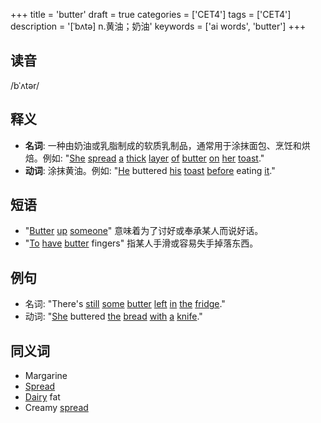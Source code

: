 +++
title = 'butter'
draft = true
categories = ['CET4']
tags = ['CET4']
description = '[ˈbʌtə] n.黄油；奶油'
keywords = ['ai words', 'butter']
+++

## 读音
/bˈʌtər/

## 释义
- **名词**: 一种由奶油或乳脂制成的软质乳制品，通常用于涂抹面包、烹饪和烘焙。例如: "[She](/zh/post/she/) [spread](/zh/post/spread/) [a](/zh/post/a/) [thick](/zh/post/thick/) [layer](/zh/post/layer/) [of](/zh/post/of/) [butter](/zh/post/butter/) [on](/zh/post/on/) [her](/zh/post/her/) [toast](/zh/post/toast/)."
- **动词**: 涂抹黄油。例如: "[He](/zh/post/he/) buttered [his](/zh/post/his/) [toast](/zh/post/toast/) [before](/zh/post/before/) eating [it](/zh/post/it/)."

## 短语
- "[Butter](/zh/post/butter/) [up](/zh/post/up/) [someone](/zh/post/someone/)" 意味着为了讨好或奉承某人而说好话。
- "[To](/zh/post/to/) [have](/zh/post/have/) [butter](/zh/post/butter/) fingers" 指某人手滑或容易失手掉落东西。

## 例句
- 名词: "There's [still](/zh/post/still/) [some](/zh/post/some/) [butter](/zh/post/butter/) [left](/zh/post/left/) [in](/zh/post/in/) [the](/zh/post/the/) [fridge](/zh/post/fridge/)."
- 动词: "[She](/zh/post/she/) buttered [the](/zh/post/the/) [bread](/zh/post/bread/) [with](/zh/post/with/) [a](/zh/post/a/) [knife](/zh/post/knife/)."

## 同义词
- Margarine
- [Spread](/zh/post/spread/)
- [Dairy](/zh/post/dairy/) fat
- Creamy [spread](/zh/post/spread/)
